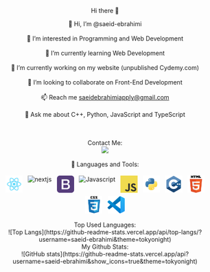 <p align="center">
   Hi there 👋
</p>
<p align="center" style="margin-bottom: 2rem;">
 👋 Hi, I’m @saeid-ebrahimi <br/><br/>
👀 I’m interested in Programming and Web Development  <br/><br/>
🌱 I’m currently learning Web Development <br/><br/>
🔭 I’m currently working on my website (unpublished Cydemy.com)  <br/><br/>
💞️ I’m looking to collaborate on Front-End Development  <br><br/>
📫 Reach me <a href="mailto:saeidebrahimiapply@gmail.com">saeidebrahimiapply@gmail.com</a> <br><br/>
💬 Ask me about C++, Python, JavaScript and TypeScript <br><br/>
</p>
<p align="center">
   Contact Me: <br>
   <img src=https://raw.githubusercontent.com/rahuldkjain/github-profile-readme-generator/master/src/images/icons/Social/linked-in-alt.svg height="50">
</p>


<p align="center"> 🧰 Languages and Tools:</p>
<p align="center">
   <img src="https://raw.githubusercontent.com/github/explore/80688e429a7d4ef2fca1e82350fe8e3517d3494d/topics/react/react.png" alt="react" height="40" style="vertical-align:top; margin:4px">
   <img src="https://camo.githubusercontent.com/3aa42ee93eafa8f…76f2e636f6d2f6c6f676f732f6e6578746a732d322e737667" alt="nextjs" height="40" style="vertical-align:top; margin:4px">
   <img src="https://raw.githubusercontent.com/github/explore/80688e429a7d4ef2fca1e82350fe8e3517d3494d/topics/bootstrap/bootstrap.png" alt="bootstrap" height="40" style="vertical-align:top; margin:4px">
   <img src="https://raw.githubusercontent.com/github/explore/80688e429a7d4ef2fca1e82350fe8e3517d3494d/topics/nodejs/nodesj.png" alt="Javascript" height="40" style="vertical-align:top; margin:4px">
   <img src="https://raw.githubusercontent.com/github/explore/80688e429a7d4ef2fca1e82350fe8e3517d3494d/topics/javascript/javascript.png" alt="Javascript" height="40" style="vertical-align:top; margin:4px">
   <img src="https://raw.githubusercontent.com/github/explore/80688e429a7d4ef2fca1e82350fe8e3517d3494d/topics/python/python.png" alt="Python" height="40" style="vertical-align:top; margin:4px">
   <img src="https://raw.githubusercontent.com/github/explore/80688e429a7d4ef2fca1e82350fe8e3517d3494d/topics/cpp/cpp.png" alt="VS Code" height="40" style="vertical-align:top; margin:4px">
   <img src="https://raw.githubusercontent.com/github/explore/80688e429a7d4ef2fca1e82350fe8e3517d3494d/topics/html/html.png" alt="VS Code" height="40" style="vertical-align:top; margin:4px">
   <img src="https://raw.githubusercontent.com/github/explore/80688e429a7d4ef2fca1e82350fe8e3517d3494d/topics/css/css.png" alt="VS Code" height="40" style="vertical-align:top; margin:4px">
   <img src="https://raw.githubusercontent.com/github/explore/80688e429a7d4ef2fca1e82350fe8e3517d3494d/topics/visual-studio-code/visual-studio-code.png" alt="VS Code" height="40" style="vertical-align:top; margin:4px">
</p>
<p align=center>
   Top Used Languages: <br/>
   ![Top Langs](https://github-readme-stats.vercel.app/api/top-langs/?username=saeid-ebrahimi&theme=tokyonight)<br/>
   My Github Stats: <br/>
   ![GitHub stats](https://github-readme-stats.vercel.app/api?username=saeid-ebrahimi&show_icons=true&theme=tokyonight)<br/>
</p>

